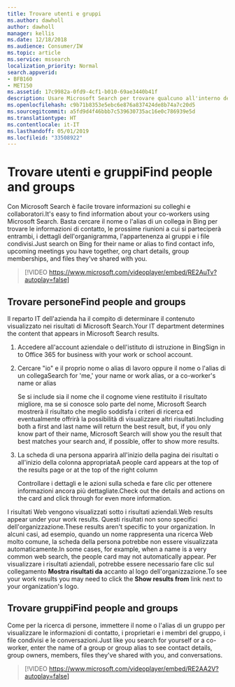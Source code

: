 ```yaml
---
title: Trovare utenti e gruppi
ms.author: dawholl
author: dawholl
manager: kellis
ms.date: 12/18/2018
ms.audience: Consumer/IW
ms.topic: article
ms.service: mssearch
localization_priority: Normal
search.appverid:
- BFB160
- MET150
ms.assetid: 17c9982a-0fd9-4cf1-b010-69ae3440b41f
description: Usare Microsoft Search per trovare qualcuno all'interno dell'azienda e visualizzare le relative informazioni
ms.openlocfilehash: c9b71b8353e5ebc6e876a837424de8b74a7c20d5
ms.sourcegitcommit: a5fd9d4f46bbb7c539630735ac16e0c786939e5d
ms.translationtype: HT
ms.contentlocale: it-IT
ms.lasthandoff: 05/01/2019
ms.locfileid: "33508922"
---
```

# <a name="find-people-and-groups"></a><span data-ttu-id="38362-103">Trovare utenti e gruppi</span><span class="sxs-lookup"><span data-stu-id="38362-103">Find people and groups</span></span>

<span data-ttu-id="38362-104">Con Microsoft Search è facile trovare informazioni su colleghi e collaboratori.</span><span class="sxs-lookup"><span data-stu-id="38362-104">It's easy to find information about your co-workers using Microsoft Search.</span></span> <span data-ttu-id="38362-105">Basta cercare il nome o l'alias di un collega in Bing per trovare le informazioni di contatto, le prossime riunioni a cui si parteciperà entrambi, i dettagli dell'organigramma, l'appartenenza ai gruppi e i file condivisi.</span><span class="sxs-lookup"><span data-stu-id="38362-105">Just search on Bing for their name or alias to find contact info, upcoming meetings you have together, org chart details, group memberships, and files they've shared with you.</span></span>
  
> [!VIDEO https://www.microsoft.com/videoplayer/embed/RE2AuTv?autoplay=false]
  
## <a name="find-people"></a><span data-ttu-id="38362-106">Trovare persone</span><span class="sxs-lookup"><span data-stu-id="38362-106">Find people and groups</span></span>

<span data-ttu-id="38362-107">Il reparto IT dell'azienda ha il compito di determinare il contenuto visualizzato nei risultati di Microsoft Search.</span><span class="sxs-lookup"><span data-stu-id="38362-107">Your IT department determines the content that appears in Microsoft Search results.</span></span>
  
1. <span data-ttu-id="38362-108">Accedere all'account aziendale o dell'istituto di istruzione in Bing</span><span class="sxs-lookup"><span data-stu-id="38362-108">Sign in to Office 365 for business with your work or school account.</span></span>
    
2. <span data-ttu-id="38362-109">Cercare "io" e il proprio nome o alias di lavoro oppure il nome o l'alias di un collega</span><span class="sxs-lookup"><span data-stu-id="38362-109">Search for 'me,' your name or work alias, or a co-worker's name or alias</span></span>
    
    <span data-ttu-id="38362-110">Se si include sia il nome che il cognome viene restituito il risultato migliore, ma se si conosce solo parte del nome, Microsoft Search mostrerà il risultato che meglio soddisfa i criteri di ricerca ed eventualmente offrirà la possibilità di visualizzare altri risultati.</span><span class="sxs-lookup"><span data-stu-id="38362-110">Including both a first and last name will return the best result, but, if you only know part of their name, Microsoft Search will show you the result that best matches your search and, if possible, offer to show more results.</span></span>
    
3. <span data-ttu-id="38362-111">La scheda di una persona apparirà all'inizio della pagina dei risultati o all'inizio della colonna appropriata</span><span class="sxs-lookup"><span data-stu-id="38362-111">A people card appears at the top of the results page or at the top of the right column</span></span>
    
    <span data-ttu-id="38362-112">Controllare i dettagli e le azioni sulla scheda e fare clic per ottenere informazioni ancora più dettagliate.</span><span class="sxs-lookup"><span data-stu-id="38362-112">Check out the details and actions on the card and click through for even more information.</span></span>
    
<span data-ttu-id="38362-113">I risultati Web vengono visualizzati sotto i risultati aziendali.</span><span class="sxs-lookup"><span data-stu-id="38362-113">Web results appear under your work results.</span></span> <span data-ttu-id="38362-114">Questi risultati non sono specifici dell'organizzazione.</span><span class="sxs-lookup"><span data-stu-id="38362-114">These results aren't specific to your organization.</span></span> <span data-ttu-id="38362-115">In alcuni casi, ad esempio, quando un nome rappresenta una ricerca Web molto comune, la scheda della persona potrebbe non essere visualizzata automaticamente.</span><span class="sxs-lookup"><span data-stu-id="38362-115">In some cases, for example, when a name is a very common web search, the people card may not automatically appear.</span></span> <span data-ttu-id="38362-116">Per visualizzare i risultati aziendali, potrebbe essere necessario fare clic sul collegamento **Mostra risultati da** accanto al logo dell'organizzazione.</span><span class="sxs-lookup"><span data-stu-id="38362-116">To see your work results you may need to click the **Show results from** link next to your organization's logo.</span></span> 
  
## <a name="find-groups"></a><span data-ttu-id="38362-117">Trovare gruppi</span><span class="sxs-lookup"><span data-stu-id="38362-117">Find people and groups</span></span>

<span data-ttu-id="38362-118">Come per la ricerca di persone, immettere il nome o l'alias di un gruppo per visualizzare le informazioni di contatto, i proprietari e i membri del gruppo, i file condivisi e le conversazioni.</span><span class="sxs-lookup"><span data-stu-id="38362-118">Just like you search for yourself or a co-worker, enter the name of a group or group alias to see contact details, group owners, members, files they've shared with you, and conversations.</span></span>
  
> [!VIDEO https://www.microsoft.com/videoplayer/embed/RE2AA2V?autoplay=false]
  

  

